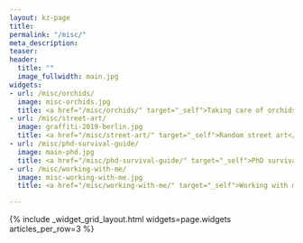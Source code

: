 ```yaml
---
layout: kz-page
title:
permalink: "/misc/"
meta_description:
teaser: 
header:
  title: ""
  image_fullwidth: main.jpg
widgets:
- url: /misc/orchids/
  image: misc-orchids.jpg
  title: <a href="/misc/orchids/" target="_self">Taking care of orchids</a>
- url: /misc/street-art/
  image: graffiti-2019-berlin.jpg
  title: <a href="/misc/street-art/" target="_self">Random street art</a>
- url: /misc/phd-survival-guide/
  image: main-phd.jpg
  title: <a href="/misc/phd-survival-guide/" target="_self">PhD survival guide</a>
- url: /misc/working-with-me/
  image: misc-working-with-me.jpg
  title: <a href="/misc/working-with-me/" target="_self">Working with me</a>

---
```


{% include _widget_grid_layout.html widgets=page.widgets articles_per_row=3 %}

